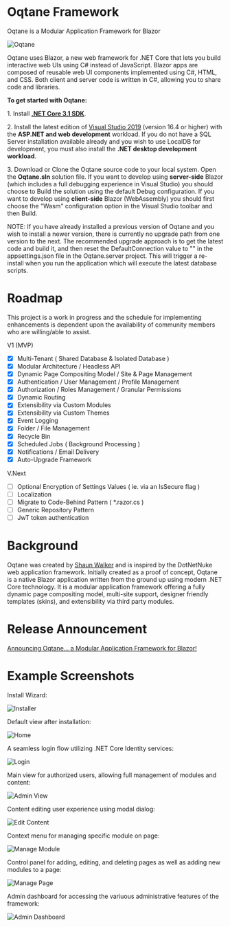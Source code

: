 # Oqtane Framework
Oqtane is a Modular Application Framework for Blazor

![Oqtane](https://github.com/oqtane/framework/blob/master/oqtane.png?raw=true "Oqtane")

Oqtane uses Blazor, a new web framework for .NET Core that lets you build interactive web UIs using C# instead of JavaScript. Blazor apps are composed of reusable web UI components implemented using C#, HTML, and CSS. Both client and server code is written in C#, allowing you to share code and libraries.

**To get started with Oqtane:**

   1.&nbsp;Install **[.NET Core 3.1 SDK](https://dotnet.microsoft.com/download/dotnet-core/3.1)**.
   
   2.&nbsp;Install the latest edition of [Visual Studio 2019](https://visualstudio.com/vs/) (version 16.4 or higher) with the **ASP.NET and web development** workload. If you do not have a SQL Server installation available already and you wish to use LocalDB for development, you must also install the **.NET desktop development workload**.

   3.&nbsp;Download or Clone the Oqtane source code to your local system. Open the **Oqtane.sln** solution file. If you want to develop using **server-side** Blazor (which includes a full debugging experience in Visual Studio) you should choose to Build the solution using the default Debug configuration. If you want to develop using **client-side** Blazor (WebAssembly) you should first choose the "Wasm" configuration option in the Visual Studio toolbar and then Build.
   
   NOTE: If you have already installed a previous version of Oqtane and you wish to install a newer version, there is currently no upgrade path from one version to the next. The recommended upgrade approach is to get the latest code and build it, and then reset the DefaultConnection value to "" in the appsettings.json file in the Oqtane.server project. This will trigger a re-install when you run the application which will execute the latest database scripts.

# Roadmap
This project is a work in progress and the schedule for implementing enhancements is dependent upon the availability of community members who are willing/able to assist.

V1 (MVP)
- [x] Multi-Tenant ( Shared Database & Isolated Database ) 
- [x] Modular Architecture / Headless API
- [x] Dynamic Page Compositing Model / Site & Page Management
- [x] Authentication / User Management / Profile Management
- [x] Authorization / Roles Management / Granular Permissions
- [x] Dynamic Routing
- [x] Extensibility via Custom Modules
- [x] Extensibility via Custom Themes
- [x] Event Logging
- [x] Folder / File Management
- [x] Recycle Bin
- [x] Scheduled Jobs ( Background Processing )
- [x] Notifications / Email Delivery
- [x] Auto-Upgrade Framework

V.Next
- [ ] Optional Encryption of Settings Values ( ie. via an IsSecure flag )
- [ ] Localization
- [ ] Migrate to Code-Behind Pattern ( *.razor.cs )
- [ ] Generic Repository Pattern
- [ ] JwT token authentication

# Background
Oqtane was created by [Shaun Walker](https://www.linkedin.com/in/shaunbrucewalker/) and is inspired by the DotNetNuke web application framework. Initially created as a proof of concept, Oqtane is a native Blazor application written from the ground up using modern .NET Core technology. It is a modular application framework offering a fully dynamic page compositing model, multi-site support, designer friendly templates (skins), and extensibility via third party modules.

# Release Announcement

[Announcing Oqtane... a Modular Application Framework for Blazor!](https://www.oqtane.org/Resources/Blog/PostId/520/announcing-oqtane-a-modular-application-framework-for-blazor)

# Example Screenshots

Install Wizard:

![Installer](https://github.com/oqtane/framework/blob/master/installer.png?raw=true "Installer")

Default view after installation:

![Home](https://github.com/oqtane/framework/blob/master/screenshots/screenshot0.png?raw=true "Home")

A seamless login flow utilizing .NET Core Identity services:

![Login](https://github.com/oqtane/framework/blob/master/screenshots/screenshot1.png?raw=true "Login")

Main view for authorized users, allowing full management of modules and content:

![Admin View](https://github.com/oqtane/framework/blob/master/screenshots/screenshot2.png?raw=true "Admin View")

Content editing user experience using modal dialog:

![Edit Content](https://github.com/oqtane/framework/blob/master/screenshots/screenshot3.png?raw=true "Edit Content")

Context menu for managing specific module on page:

![Manage Module](https://github.com/oqtane/framework/blob/master/screenshots/screenshot4.png?raw=true "Manage Module")

Control panel for adding, editing, and deleting pages as well as adding new modules to a page:

![Manage Page](https://github.com/oqtane/framework/blob/master/screenshots/screenshot5.png?raw=true "Manage Page")

Admin dashboard for accessing the variuous administrative features of the framework:

![Admin Dashboard](https://github.com/oqtane/framework/blob/master/screenshots/screenshot6.png?raw=true "Admin Dashboard")
